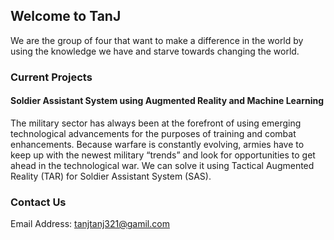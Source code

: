 ## Welcome to TanJ

We are the group of four that want to make a difference in the world by using the knowledge we have and starve towards changing the world.  

### Current Projects

#### Soldier Assistant System using Augmented Reality and Machine Learning

The military sector has always been at the forefront of using emerging technological advancements for the purposes of training and combat enhancements.
Because warfare is constantly evolving, armies have to keep up with the newest military “trends” and look for opportunities to get ahead in the technological war. We can solve it using Tactical Augmented Reality (TAR) for Soldier Assistant System (SAS).

### Contact Us

Email Address: tanjtanj321@gamil.com
